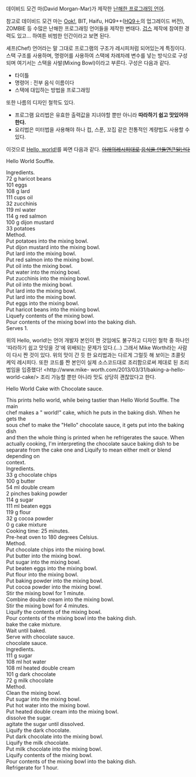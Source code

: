 데이비드 모건 마(David Morgan-Mar)가 제작한 [난해한 프로그래밍 언어](%EB%82%9C%ED%95%B4%ED%95%9C%20%ED%94%84%EB%A1%9C%EA%B7%B8%EB%9E%98%EB%B0%8D%20%EC%96%B8%EC%96%B4.md).

참고로 데이비드 모건 마는 [Ook!](Ook%21.md), BIT, Haifu,
HQ9++([HQ9＋](HQ9%EF%BC%8B.md)의 업그레이드 버전), ZOMBIE 등 수많은 난해한 프로그래밍 언어들을 제작한
변태다. [겁스](%EA%B2%81%EC%8A%A4.md) 제작에 참여한 경력도 있고... 하여튼 비범한 인간이라고 보면 된다.

셰프(Chef) 언어라는 말 그대로 프로그램의 구조가 레시피처럼 되어있는게 특징이다. 스택 구조를 사용하며, 명령어를 사용하여 스택에
차례차례 변수를 넣는 방식으로 구성되며 여기서는 스택을 사발(Mixing Bowl)이라고 부른다. 구성은 다음과 같다.

  * 타이틀
  * 명령어 : 전부 음식 이름이다
  * 스택에 대입하는 방법을 프로그래밍  

또한 나름의 디자인 철학도 있다.

  * 프로그램 요리법은 유효한 출력값을 지녀야할 뿐만 아니라 **따라하기 쉽고 맛있어야 한다.**
  * 요리법은 미터법을 사용해야 하나 컵, 스푼, 꼬집 같은 전통적인 계량법도 사용할 수 있다.  

이것으로 [Hello, world!](Hello%2C%20world%21.md)를 짜면 다음과 같다. <del>[아래의레시피대로](%EC%98%81%EA%B5%AD%20%EC%9A%94%EB%A6%AC.md) [음식을 만들면큰일난다](%EC%99%80%EA%B0%A4%EC%9A%94%EB%A6%AC.md)</del>

Hello World Souffle.  

  
Ingredients.  
72 g haricot beans  
101 eggs  
108 g lard  
111 cups oil  
32 zucchinis  
119 ml water  
114 g red salmon  
100 g dijon mustard  
33 potatoes  
Method.  
Put potatoes into the mixing bowl.  
Put dijon mustard into the mixing bowl.  
Put lard into the mixing bowl.  
Put red salmon into the mixing bowl.  
Put oil into the mixing bowl.  
Put water into the mixing bowl.  
Put zucchinis into the mixing bowl.  
Put oil into the mixing bowl.  
Put lard into the mixing bowl.  
Put lard into the mixing bowl.  
Put eggs into the mixing bowl.  
Put haricot beans into the mixing bowl.  
Liquefy contents of the mixing bowl.  
Pour contents of the mixing bowl into the baking dish.  
Serves 1.  

위의 Hello, world!는 언어 개발자 본인이 짠 것임에도 불구하고 디자인 철학 중 하나인 '따라하기 쉽고 맛잇을 것'에 위배되는
문제가 있다.(...) 그래서 Mike Worth라는 사람이 다시 짠 것이 있다. 위의 맛이 간 듯 한 요리법과는 다르게 그럴듯 해 보이는
초콜릿 케익 레시피다. 또한 코드를 짠 본인이 실제 소스코드대로 조리함으로써 제대로 된 조리법임을 입증했다! <http://www.mike-
worth.com/2013/03/31/baking-a-hello-world-cake/> 조리 가능할 뿐만 아니라 맛도 상당히 괜찮았다고
한다.

Hello World Cake with Chocolate sauce.  

  
This prints hello world, while being tastier than Hello World Souffle. The
main  
chef makes a " world!" cake, which he puts in the baking dish. When he gets
the  
sous chef to make the "Hello" chocolate sauce, it gets put into the baking
dish  
and then the whole thing is printed when he refrigerates the sauce. When  
actually cooking, I'm interpreting the chocolate sauce baking dish to be  
separate from the cake one and Liquify to mean either melt or blend depending
on  
context.  
Ingredients.  
33 g chocolate chips  
100 g butter  
54 ml double cream  
2 pinches baking powder  
114 g sugar  
111 ml beaten eggs  
119 g flour  
32 g cocoa powder  
0 g cake mixture  
Cooking time: 25 minutes.  
Pre-heat oven to 180 degrees Celsius.  
Method.  
Put chocolate chips into the mixing bowl.  
Put butter into the mixing bowl.  
Put sugar into the mixing bowl.  
Put beaten eggs into the mixing bowl.  
Put flour into the mixing bowl.  
Put baking powder into the mixing bowl.  
Put cocoa powder into the mixing bowl.  
Stir the mixing bowl for 1 minute.  
Combine double cream into the mixing bowl.  
Stir the mixing bowl for 4 minutes.  
Liquify the contents of the mixing bowl.  
Pour contents of the mixing bowl into the baking dish.  
bake the cake mixture.  
Wait until baked.  
Serve with chocolate sauce.  
chocolate sauce.  
Ingredients.  
111 g sugar  
108 ml hot water  
108 ml heated double cream  
101 g dark chocolate  
72 g milk chocolate  
Method.  
Clean the mixing bowl.  
Put sugar into the mixing bowl.  
Put hot water into the mixing bowl.  
Put heated double cream into the mixing bowl.  
dissolve the sugar.  
agitate the sugar until dissolved.  
Liquify the dark chocolate.  
Put dark chocolate into the mixing bowl.  
Liquify the milk chocolate.  
Put milk chocolate into the mixing bowl.  
Liquify contents of the mixing bowl.  
Pour contents of the mixing bowl into the baking dish.  
Refrigerate for 1 hour.

